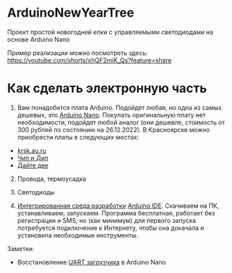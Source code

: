 # ArduinoNewYearTree
Проект простой новогодней елки с управляемыми светодиодами на основе Arduino Nano

Пример реализации можно посмотреть здесь: https://youtube.com/shorts/xhQF2miK_Qs?feature=share

# Как сделать электронную часть

1. Вам понадобится плата Arduino. Подойдет любая, но одна из самых дешевых, это [Arduino Nano](https://store.arduino.cc/products/arduino-nano). Покупать оригинальную плату нет необходимости, подойдет любой аналог (они дешевле, стоимость от 300 рублей по состоянию на 26.12.2022). В Красноярске можно приобрести платы в следующих местах:
* [krsk.au.ru](https://krsk.au.ru/auction/?search=Arduino%20nano&find_str=Arduino%20nano)
* [Чип и Дип](https://www.chipdip.ru/search?searchtext=Arduino+nano)
* [Дайте две](http://www.jewelfox.ru/search.php?search=arduino+nano)

2. Провода, термоусадка

3. Светодиоды

2. [Интегрированная среда разработки](https://ru.wikipedia.org/wiki/%D0%98%D0%BD%D1%82%D0%B5%D0%B3%D1%80%D0%B8%D1%80%D0%BE%D0%B2%D0%B0%D0%BD%D0%BD%D0%B0%D1%8F_%D1%81%D1%80%D0%B5%D0%B4%D0%B0_%D1%80%D0%B0%D0%B7%D1%80%D0%B0%D0%B1%D0%BE%D1%82%D0%BA%D0%B8) [Arduino IDE](https://www.arduino.cc/en/software). Скачиваем на ПК, устанавливаем, запускаем. Программа бесплатная, работает без регистрации и SMS, но (как минимум) для первого запуска потребуется подключение к Интернету, чтобы она докачала и установила необходимые инструменты.




Заметки:
* Восстановление [UART загрузчика](https://support.arduino.cc/hc/en-us/articles/4841602539164-Burn-the-bootloader-on-UNO-Mega-and-classic-Nano-using-another-Arduino) в Arduino Nano
